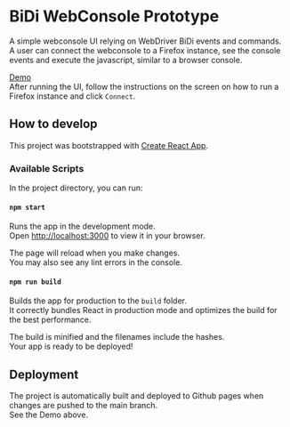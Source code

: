 # BiDi WebConsole Prototype

A simple webconsole UI relying on WebDriver BiDi events and commands.\
A user can connect the webconsole to a Firefox instance, see the console events and execute the javascript, similar to a browser console.

[Demo](https://lutien.github.io/bidi-webconsole-prototype/)\
After running the UI, follow the instructions on the screen on how to run a Firefox instance and click `Connect`.

## How to develop

This project was bootstrapped with [Create React App](https://github.com/facebook/create-react-app).

### Available Scripts

In the project directory, you can run:

#### `npm start`

Runs the app in the development mode.\
Open [http://localhost:3000](http://localhost:3000) to view it in your browser.

The page will reload when you make changes.\
You may also see any lint errors in the console.

#### `npm run build`

Builds the app for production to the `build` folder.\
It correctly bundles React in production mode and optimizes the build for the best performance.

The build is minified and the filenames include the hashes.\
Your app is ready to be deployed!

## Deployment

The project is automatically built and deployed to Github pages when changes are pushed to the main branch.\
See the Demo above.
